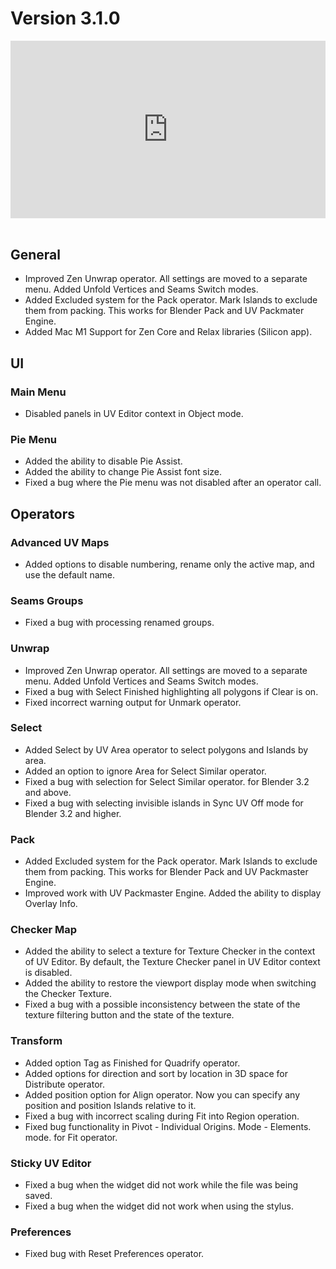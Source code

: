 # Version 3.1.0

<div style="position: relative; width: 100%; height: 0; padding-bottom: 56.25%;">
<iframe src="https://www.youtube.com/embed/A33NDMoRChM" style="position: absolute; top: 0; left: 0; width: 100%; height: 100%;" allowfullscreen="" seamless="" frameborder="0"></iframe>
</div>
<br>


## General

- Improved Zen Unwrap operator. All settings are moved to a separate menu. Added Unfold Vertices and Seams Switch modes.
- Added Excluded system for the Pack operator. Mark Islands to exclude them from packing. This works for Blender Pack and UV Packmater Engine.
- Added Mac M1 Support for Zen Core and Relax libraries (Silicon app).

## UI

### Main Menu

 - Disabled panels in UV Editor context in Object mode.

### Pie Menu

 - Added the ability to disable Pie Assist.
 - Added the ability to change Pie Assist font size.
 - Fixed a bug where the Pie menu was not disabled after an operator call.


## Operators

### Advanced UV Maps

- Added options to disable numbering, rename only the active map, and use the default name.

### Seams Groups

- Fixed a bug with processing renamed groups.

### Unwrap

- Improved Zen Unwrap operator. All settings are moved to a separate menu. Added Unfold Vertices and Seams Switch modes.
- Fixed a bug with Select Finished highlighting all polygons if Clear is on.
- Fixed incorrect warning output for Unmark operator.

### Select

- Added Select by UV Area operator to select polygons and Islands by area.
- Added an option to ignore Area for Select Similar operator.
- Fixed a bug with selection for Select Similar operator. for Blender 3.2 and above.
- Fixed a bug with selecting invisible islands in Sync UV Off mode for Blender 3.2 and higher.

### Pack

- Added Excluded system for the Pack operator. Mark Islands to exclude them from packing. This works for Blender Pack and UV Packmaster Engine.
- Improved work with UV Packmaster Engine. Added the ability to display Overlay Info.

### Checker Map

- Added the ability to select a texture for Texture Checker in the context of UV Editor. By default, the Texture Checker panel in UV Editor context is disabled.
- Added the ability to restore the viewport display mode when switching the Checker Texture.
- Fixed a bug with a possible inconsistency between the state of the texture filtering button and the state of the texture.

### Transform

- Added option Tag as Finished for Quadrify operator.
- Added options for direction and sort by location in 3D space for Distribute operator.
- Added position option for Align operator. Now you can specify any position and position Islands relative to it.
- Fixed a bug with incorrect scaling during Fit into Region operation.
- Fixed bug functionality in Pivot - Individual Origins. Mode - Elements. mode. for Fit operator.

### Sticky UV Editor

- Fixed a bug when the widget did not work while the file was being saved.
- Fixed a bug when the widget did not work when using the stylus.

### Preferences

- Fixed bug with Reset Preferences operator.
